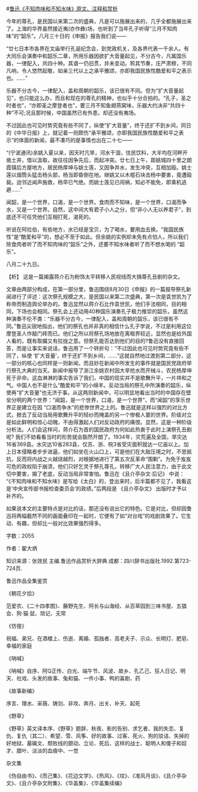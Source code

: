 #[鲁迅《不知肉味和不知水味》原文、注释和赏析](https://www.vrrw.net/wx/9762.html)

今年的尊孔，是民国以来第二次的盛典，凡是可以施展出来的，几乎全都施展出来了。上海的华界虽然接近夷(亦作彝)场，也听到了当年孔子听得“三月不知肉味”的“韶乐”。八月三十日的《申报》报告我们说——

“廿七日本市各界在文庙举行孔诞纪念会，到党政机关，及各界代表一千余人。有大同乐会演奏中和韶乐二章，所用乐器因欲扩大音量起见，不分古今，凡属国乐器，一律配入，共四十种。其谱一仍旧贯，并未变动。聆其节奏，庄严肃穆，不同凡响，令人悠然起敬，如亲三代以上之承平雅颂，亦即我国民族性酷爱和平之表示也。……”

乐器不分古今，一律配入，盖和周朝的韶乐，该已很有不同。但为“扩大音量起见”，也只能这么办，而且和现在的尊孔的精神，也似乎十分合拍的。“孔子，圣之时者也”，“亦即圣之摩登者也”，要三月不知鱼翅燕窝味，乐器大约决非“共四十种”不可;况且那时候，中国虽然已有外患，却还没有夷场。

不过因此也可见时势究竟有些不同了，纵使“扩大音量”，终于还扩不到乡间，同日的《中华日报》上，就记着一则颇伤“承平雅颂，亦即我国民族性酷爱和平之表示”的体面的新闻，最不凑巧的是事情也出在二十七——

“(宁波通讯)余姚入夏以来，因天时亢旱，河水干涸，住民饮料，大半均在河畔开凿土井，借以汲取，故往往因争先后，而起冲突。廿七日上午，距姚城四十里之朗霞镇后方屋地方，居民杨厚坤与姚士莲，又因争井水，发生冲突，互相加殴。姚士莲以烟筒头猛击杨头部，杨当即昏倒在地。继姚又以木棍石块击杨中要害，竟遭殴毙。迨邻近闻声施救，杨早已气绝。而姚士莲见已闯祸，知必不能免，即乘机逃避……”

闻韶，是一个世界，口渴，是一个世界。食肉而不知味，是一个世界，口渴而争水，又是一个世界。自然，这中间大有君子小人之分，但“非小人无以养君子”，到底还不可任凭他们互相打死，渴死的。

听说在阿拉伯，有些地方，水已经是宝贝，为了喝水，要用血去换。“我国民族性”是“酷爱和平”的，想必不至于如此。但余姚的实例却未免有点怕人，所以我们除食肉者听了而不知肉味的“韶乐”之外，还要不知水味者听了而不想水喝的 “韶乐”。

八月二十九日。



【析】 这是一篇揭露蒋介石为粉饰太平转移人民视线而大搞尊孔丑剧的杂文。

文章由两部分构成，在第一部分里，鲁迅围绕8月30日《申报》的一篇报导祭孔新闻进行了评述：这次祭孔规模之大，是民国以来第二次盛典，第一次是袁世凯为了称帝而制造舆论举办的。鲁迅显然以蒋介石比作袁世凯，他们手法相同，目的相同，下场也会相同。祭孔会上还动用40种国乐演奏孔子极力推崇的韶乐，虽然这种演奏不伦不类：“乐器不分古今，一律配入，盖和周朝的韶乐，该已很有不同。”鲁迅尖锐地指出，他们的祭孔也并非真的相信什么孔子学说，不过是利用这位摩登圣人作敲门砖而已。他们之所以将祭孔场地放在离租界较近，显然也是给外国人看的，既有取媚又有拉拢之意。但祭孔能否达到他们的目的?鲁迅没有直接回答，而是让事实来说话，鲁迅用了一个转折句：“不过因此也可见时势究竟有些不同了，纵使 ‘扩大音量’，终于还扩不到乡间，……”这就自然地过渡到第二部分，这一部分的核心也同样是一则新闻，而且妙在新闻中所发生的事件就是国民党政府举行祭孔大典的当天。新闻中报导了浙江余姚农村因大旱抢水而开械斗，农民杨厚坤死于非命。这血淋淋的事实告诉了我们，中国的现实并不是歌舞升平，一片祥和之气。中国人也不是什么“酷爱和平”的小绵羊。反动当局的祭孔中所演奏的韶乐，纵使再“扩大音量”也无济于事。从这两则新闻中，可以明显地看出当时的中国存在壁垒分明的两个世界：“闻韶，是一个世界，口渴，是一个世界”，而“闻韶”的享乐世界正是建立在因 “口渴而争水”的悲惨世界之上的。鲁迅就是这样以强烈的对比方式，掀去了反动当局用歌舞升平的轻纱而掩盖的另一个惨极人寰的世界。阶级对立是如此鲜明和惊心动魄，不由得激起人们对反动政府的痛恨。显然，这是一种阶级分析法。人们会这样问，蒋介石为首的国民政府为何如此热衷于此时上演祭孔丑剧呢? 我们不妨看看当时的形势就会豁然开朗了。1934年，灾荒遍及全国，旱灾达16省369县。水灾达10省283县，仅苏、浙、皖3省受灾面积就达一亿亩以上。加上日本侵略者步步进逼，他们如坐在火山口上，可是他们在大敌压境之时，不思抵抗，反而将内战之火越烧越烈，对根据地进行了第五次反革命“围剿”。为免于岌岌可危的政权陷于崩溃，他们只好乞灵于祭孔尊孔，转移广大人民注意力，由于此文切中要害，揭了老底，反动当局非常害怕。鲁迅在《且介亭杂文·后记》 中说： “《不知肉味和不知水味》是写给《太白》的，登出来时，后半篇都不见了，我看这是‘中央宣传部书报检查委员会’的政绩。”后两段是 《且介亭杂文》 出版时才予以补齐的。

如果说本文的主要特点是对比的话，那还没有说出它的特色。它是对比，但却因鲁迅将两幅截然不同的画面叠印在一起时，它便有了如“对台戏”的戏剧效果了。它生动、有趣，但却比一般对比效果强烈得多。

字数：2055

作者：翟大炳

知识来源：张效民 主编.鲁迅作品赏析大辞典.成都：四川辞书出版社.1992.第723-724页.

鲁迅作品全集鉴赏

《朝花夕拾》

范爱农、《二十四孝图》、藤野先生、阿长与山海经、从百草园到三味书屋、五猖会、狗·猫·鼠、琐记、无常

《仿徨》

祝福、弟兄、在酒楼上、伤逝、离婚、孤独者、高老夫子、示众、长明灯、肥皂、幸福的家庭

《呐喊》

《呐喊》自序、阿Q正传、白光、端午节、风波、故乡、孔乙己、狂人日记、明天、社戏、头发的故事、兔和猫、一件小事、鸭的喜剧、药

《故事新编》

序言、理水、采薇、铸剑、非攻、奔月、出关、补天、起死

《野草》

《野草》英文译本序、《野草》题辞、秋夜、影的告别、求乞者、我的失恋、复仇、复仇〔其二〕、希望、雪、风筝、好的故事、过客、死火、狗的驳诘、失掉的好地狱、墓碣文、颓败线的颤动、立论、死后、这样的战士、聪明人和傻子和奴才、腊叶、淡淡的血痕中、一觉

杂文集

《伪自由书》、《而己集》、《花边文学》、《热风》、《坟》、《准风月谈》、《且介亭杂文》、《且介亭杂文附集》、《华盖集》、《华盖集续编》

